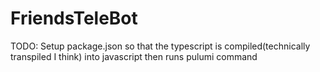 # FriendsTeleBot

TODO: Setup package.json so that the typescript is compiled(technically transpiled I think) into javascript then runs pulumi command 